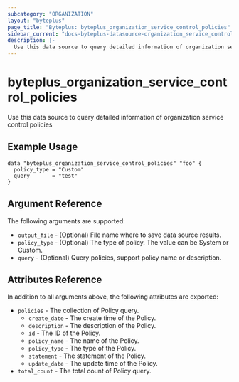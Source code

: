 ```yaml
---
subcategory: "ORGANIZATION"
layout: "byteplus"
page_title: "Byteplus: byteplus_organization_service_control_policies"
sidebar_current: "docs-byteplus-datasource-organization_service_control_policies"
description: |-
  Use this data source to query detailed information of organization service control policies
---
```

# byteplus_organization_service_control_policies
Use this data source to query detailed information of organization service control policies
## Example Usage
```hcl
data "byteplus_organization_service_control_policies" "foo" {
  policy_type = "Custom"
  query       = "test"
}
```
## Argument Reference
The following arguments are supported:
* `output_file` - (Optional) File name where to save data source results.
* `policy_type` - (Optional) The type of policy. The value can be System or Custom.
* `query` - (Optional) Query policies, support policy name or description.

## Attributes Reference
In addition to all arguments above, the following attributes are exported:
* `policies` - The collection of Policy query.
    * `create_date` - The create time of the Policy.
    * `description` - The description of the Policy.
    * `id` - The ID of the Policy.
    * `policy_name` - The name of the Policy.
    * `policy_type` - The type of the Policy.
    * `statement` - The statement of the Policy.
    * `update_date` - The update time of the Policy.
* `total_count` - The total count of Policy query.


